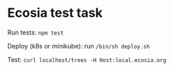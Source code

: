 # Ecosia test task

Run tests: `npm test`

Deploy (k8s or minikube): run `/bin/sh deploy.sh`

Test: `curl localhost/trees -H Host:local.ecosia.org`